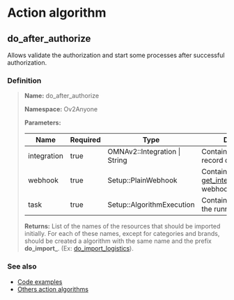 # Action algorithm

## do_after_authorize

Allows validate the authorization and start some processes after successful authorization.
    
### Definition

> **Name:** do_after_authorize
> 
> **Namespace:** Ov2Anyone
>
> **Parameters:**
> 
> | Name | Required | Type | Description |
> | ---- | -------- | ---- | ----------- |
> | integration | true | OMNAv2::Integration \| String | Contains the integration record or id |
> | webhook | true | Setup::PlainWebhook | Contains the [get_integration_metadata](../webhooks/overview?id=get_integration_metadata) webhook |
> | task | true | Setup::AlgorithmExecution | Contains a reference to the running task |
>
> **Returns:** List of the names of the resources that should be imported initially.
For each of these names, except for categories and brands, 
should be created a algorithm with the same name and the prefix **do_import_**.
(Ex: [do_import_logistics](do_import_logistics.md)).

### See also
* [Code examples](https://cenit.io/algorithm?f[name][40703][o]=is&f[name][40703][v]=do_after_authorize&f[namespace][40840][o]=starts_with&f[namespace][40840][v]=Ov2)
* [Others action algorithms](overview?id=do_after_authorize)